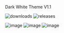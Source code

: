 Dark White Theme V1.1

![downloads](https://img.shields.io/github/downloads/ENTPRESTIGIOUS/dark-white-theme-v1/total) ![releases](https://img.shields.io/github/v/release/ENTPRESTIGIOUS/dark-white-theme-v1)

![image](https://user-images.githubusercontent.com/45579671/161346823-47cb6bb4-d160-446d-be74-2114b315428f.png)
![image](https://user-images.githubusercontent.com/45579671/161346766-de579968-7d9c-4cff-80cb-e0861e05e0ce.png)
![image](https://user-images.githubusercontent.com/45579671/161346790-bf968ea2-4057-4c5e-8827-894bfd46fdcc.png)
